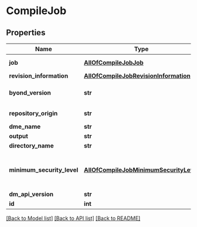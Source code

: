 # CompileJob

## Properties
Name | Type | Description | Notes
------------ | ------------- | ------------- | -------------
**job** | [**AllOfCompileJobJob**](AllOfCompileJobJob.md) | The Tgstation.Server.Api.Models.CompileJob.Job relating to this job | [optional] 
**revision_information** | [**AllOfCompileJobRevisionInformation**](AllOfCompileJobRevisionInformation.md) | Git revision the compiler ran on. Not modifiable | [optional] 
**byond_version** | **str** | The Tgstation.Server.Api.Models.Byond.Version the Tgstation.Server.Api.Models.CompileJob was made with | [optional] 
**repository_origin** | **str** | The origin System.Uri of the repository the compile job was built from. | [optional] 
**dme_name** | **str** | The .dme file used for compilation | [optional] 
**output** | **str** | Textual output of DM | [optional] 
**directory_name** | **str** | The Game folder the results were compiled into | [optional] 
**minimum_security_level** | [**AllOfCompileJobMinimumSecurityLevel**](AllOfCompileJobMinimumSecurityLevel.md) | The minimum Tgstation.Server.Api.Models.DreamDaemonSecurity required to run the Tgstation.Server.Api.Models.Internal.CompileJob&#x27;s output | [optional] 
**dm_api_version** | **str** | The DMAPI System.Version. | [optional] 
**id** | **int** | The ID of the entity. | [optional] 

[[Back to Model list]](../README.md#documentation-for-models) [[Back to API list]](../README.md#documentation-for-api-endpoints) [[Back to README]](../README.md)

